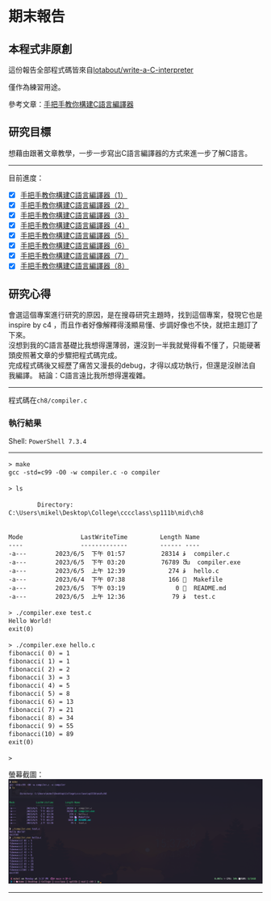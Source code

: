 # 期末報告

## 本程式非原創

這份報告全部程式碼皆來自[lotabout/write-a-C-interpreter][githubpage]  

僅作為練習用途。  

參考文章：[手把手教你構建C語言編譯器][1]  

## 研究目標
想藉由跟著文章教學，一步一步寫出C語言編譯器的方式來進一步了解C語言。

-----
目前進度：  
- [x] [手把手教你構建C語言編譯器（1）][2]
- [x] [手把手教你構建C語言編譯器（2）][3]
- [x] [手把手教你構建C語言編譯器（3）][4]
- [x] [手把手教你構建C語言編譯器（4）][5]
- [x] [手把手教你構建C語言編譯器（5）][6]
- [x] [手把手教你構建C語言編譯器（6）][7]
- [x] [手把手教你構建C語言編譯器（7）][8]
- [x] [手把手教你構建C語言編譯器（8）][9]

## 研究心得
會選這個專案進行研究的原因，是在搜尋研究主題時，找到這個專案，發現它也是 inspire by c4 ，而且作者好像解釋得淺顯易懂、步調好像也不快，就把主題訂了下來。  
沒想到我的C語言基礎比我想得還薄弱，還沒到一半我就覺得看不懂了，只能硬著頭皮照著文章的步驟把程式碼完成。  
完成程式碼後又經歷了痛苦又漫長的debug，才得以成功執行，但還是沒辦法自我編譯。
結論：C語言遠比我所想得還複雜。

-----

程式碼在`ch8/compiler.c`  

### 執行結果

Shell: `PowerShell 7.3.4`

------
```
> make
gcc -std=c99 -O0 -w compiler.c -o compiler

> ls

        Directory: C:\Users\mikel\Desktop\College\cccclass\sp111b\mid\ch8


Mode                LastWriteTime         Length Name
----                -------------         ------ ----
-a---        2023/6/5  下午 01:57          28314 ﭰ  compiler.c
-a---        2023/6/5  下午 03:20          76789 ﬓ  compiler.exe
-a---        2023/6/5  上午 12:39            274 ﭰ  hello.c
-a---        2023/6/4  下午 07:38            166   Makefile
-a---        2023/6/5  下午 03:19              0   README.md
-a---        2023/6/5  上午 12:36             79 ﭰ  test.c

> ./compiler.exe test.c
Hello World!
exit(0)

> ./compiler.exe hello.c
fibonacci( 0) = 1
fibonacci( 1) = 1
fibonacci( 2) = 2
fibonacci( 3) = 3
fibonacci( 4) = 5
fibonacci( 5) = 8
fibonacci( 6) = 13
fibonacci( 7) = 21
fibonacci( 8) = 34
fibonacci( 9) = 55
fibonacci(10) = 89
exit(0)

>
```

螢幕截圖：
![](https://github.com/dallas145/sp111b/blob/main/mid/screenshot/20230605final.png?raw=true)

-----
[1]:https://lotabout.me/2015/write-a-C-interpreter-0/
[2]:https://lotabout.me/2015/write-a-C-interpreter-1/
[3]:https://lotabout.me/2015/write-a-C-interpreter-2/
[4]:https://lotabout.me/2015/write-a-C-interpreter-3/
[5]:https://lotabout.me/2016/write-a-C-interpreter-4/
[6]:https://lotabout.me/2016/write-a-C-interpreter-5/
[7]:https://lotabout.me/2016/write-a-C-interpreter-6/
[8]:https://lotabout.me/2016/write-a-C-interpreter-7/
[9]:https://lotabout.me/2016/write-a-C-interpreter-8/
[10]:https://lotabout.me/2016/write-a-C-interpreter-9/
[githubpage]:https://github.com/lotabout/write-a-C-interpreter/tree/master
